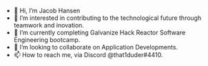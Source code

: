 - 👋 Hi, I’m Jacob Hansen
- 👀 I’m interested in contributing to the technological future through teamwork and inovation. 
- 🌱 I’m currently completing Galvanize Hack Reactor Software Engineering bootcamp.
- 💞️ I’m looking to collaborate on Application Developments.
- 📫 How to reach me, via Discord @that1duder#4410.

